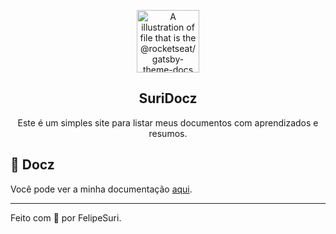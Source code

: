 <p align="center">
  <img src="https://rocketseat-cdn.s3-sa-east-1.amazonaws.com/theme-docs.svg" alt="A illustration of file that is the @rocketseat/gatsby-theme-docs logo" width="100">
</p>

<h2 align="center">
  SuriDocz
</h2>

<p align="center">
  Este é um simples site para listar meus documentos com aprendizados e resumos.
</p>  

## 📄 Docz

Você pode ver a minha documentação [aqui](https://docz.felipesuri.com).

---

Feito com 💜 por FelipeSuri.
